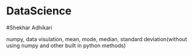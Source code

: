 # DataScience
#Shekhar Adhikari

numpy, data visulation, mean, mode, median, standard deviation(without using numpy and other built in python methods)

